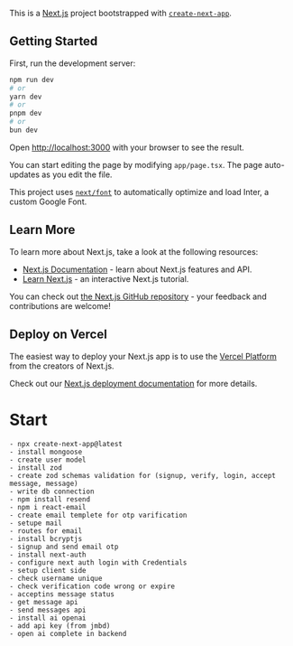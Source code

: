 This is a [Next.js](https://nextjs.org/) project bootstrapped with [`create-next-app`](https://github.com/vercel/next.js/tree/canary/packages/create-next-app).

## Getting Started

First, run the development server:

```bash
npm run dev
# or
yarn dev
# or
pnpm dev
# or
bun dev
```

Open [http://localhost:3000](http://localhost:3000) with your browser to see the result.

You can start editing the page by modifying `app/page.tsx`. The page auto-updates as you edit the file.

This project uses [`next/font`](https://nextjs.org/docs/basic-features/font-optimization) to automatically optimize and load Inter, a custom Google Font.

## Learn More

To learn more about Next.js, take a look at the following resources:

- [Next.js Documentation](https://nextjs.org/docs) - learn about Next.js features and API.
- [Learn Next.js](https://nextjs.org/learn) - an interactive Next.js tutorial.

You can check out [the Next.js GitHub repository](https://github.com/vercel/next.js/) - your feedback and contributions are welcome!

## Deploy on Vercel

The easiest way to deploy your Next.js app is to use the [Vercel Platform](https://vercel.com/new?utm_medium=default-template&filter=next.js&utm_source=create-next-app&utm_campaign=create-next-app-readme) from the creators of Next.js.

Check out our [Next.js deployment documentation](https://nextjs.org/docs/deployment) for more details.

# Start

    - npx create-next-app@latest
    - install mongoose
    - create user model
    - install zod
    - create zod schemas validation for (signup, verify, login, accept message, message)
    - write db connection
    - npm install resend
    - npm i react-email
    - create email templete for otp varification
    - setupe mail
    - routes for email
    - install bcryptjs
    - signup and send email otp
    - install next-auth
    - configure next auth login with Credentials
    - setup client side
    - check username unique
    - check verification code wrong or expire
    - acceptins message status
    - get message api
    - send messages api
    - install ai openai
    - add api key (from jmbd)
    - open ai complete in backend
